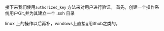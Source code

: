 
接下来我们使用`authorized_key` 方法来对用户进行验证。
首先，创建一个操作系统用户Git,并为其建立一个 .ssh 目录

linux 上的操作以后再补，windows上直接g用ithub之类的。